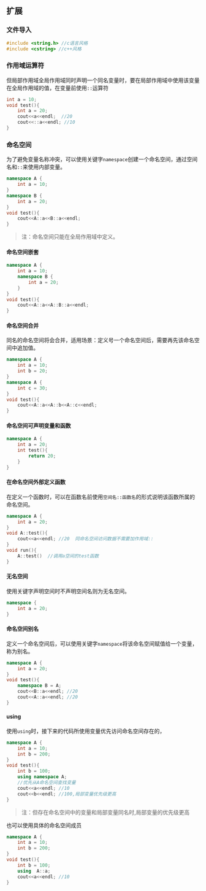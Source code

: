 ## 扩展

### 文件导入

```c++
#include <string.h> //c语言风格
#include <cstring> //c++风格
```

### 作用域运算符

但局部作用域全局作用域同时声明一个同名变量时，要在局部作用域中使用该变量在全局作用域的值，在变量前使用`::`运算符

```c++
int a = 10;
void test(){
	int a = 20;
    cout<<a<<endl;  //20
    cout<<::a<<endl; //10
}
```

### 命名空间

为了避免变量名称冲突，可以使用关键字`namespace`创建一个命名空间，通过空间名和`::`来使用内部变量。

```c++
namespace A {
	int a = 10;
}
namespace B {
    int a = 20;
}
void test(){
	cout<<A::a<<B::a<<endl;
}
```

> 注：命名空间只能在全局作用域中定义。

#### 命名空间嵌套

```c++
namespace A {
    int a = 10;
    namespace B {
		int a = 20;
    }
}
void test(){
    cout<<A::a<<A::B::a<<endl;
}
```

#### 命名空间合并

同名的命名空间将会合并，适用场景：定义号一个命名空间后，需要再先该命名空间中追加值。

```c++
namespace A {
    int a = 10;
    int b = 20;
}
namespace A {
    int c = 30;
}
void test(){
	cout<<A::a<<A::b<<A::c<<endl;
}
```

#### 命名空间可声明变量和函数

```c++
namespace A {
	int a = 20;
    int test(){
        return 20;
    }
}
```

#### 在命名空间外部定义函数

在定义一个函数时，可以在函数名前使用`空间名::函数名`的形式说明该函数所属的命名空间。

```c++
namespace A {
	int a = 20;
}
void A::test(){
    cout<<a<<endl; //20  同命名空间访问数据不需要加作用域::
}
void run(){
	A::test()  //调用a空间的test函数
}
```

#### 无名空间

使用关键字声明空间时不声明空间名则为无名空间。

```c++
namespace {
    int a = 20;
}
```

#### 命名空间别名

定义一个命名空间后，可以使用关键字`namespace`将该命名空间赋值给一个变量，称为别名。

```c++
namespace A {
    int a = 20;
}
void test(){
	namespace B = A;
    cout<<B::a<<endl; //20
    cout<<A::a<<endl; //20
}
```

#### using

使用`using`时，接下来的代码所使用变量优先访问命名空间存在的，

```c++
namespace A {
	int a = 10;
    int b = 200;
}
void test(){
    int b = 100;
	using namespace A;
    //优先从A命名空间查找变量
    cout<<a<<endl; //10
    cout<<b<<endl; //100,局部变量优先级更高
}
```

> 注：但存在命名空间中的变量和局部变量同名时,局部变量的优先级更高

也可以使用具体的命名空间成员

```c++
namespace A {
	int a = 10;
    int b = 200;
}
void test(){
    int b = 100;
	using  A::a;
    cout<<a<<endl; //10
}
```

